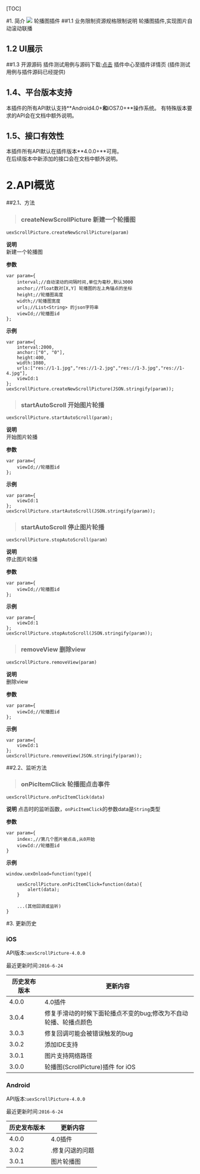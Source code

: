 [TOC]

#1. 简介 [![](http://appcan-download.oss-cn-beijing.aliyuncs.com/%E5%85%AC%E6%B5%8B%2Fgf.png)]()
轮播图插件
##1.1 业务限制资源规格限制说明
轮播图插件,实现图片自动滚动联播
## 1.2 UI展示
##1.3 开源源码
插件测试用例与源码下载:[点击](http://plugin.appcan.cn/details.html?id=433_index) 插件中心至插件详情页 (插件测试用例与插件源码已经提供) 


## 1.4、平台版本支持
本插件的所有API默认支持**Android4.0+**和**iOS7.0+**操作系统。 
有特殊版本要求的API会在文档中额外说明。

## 1.5、接口有效性
本插件所有API默认在插件版本**4.0.0+**可用。  
在后续版本中新添加的接口会在文档中额外说明。 

# 2.API概览  
##2.1、方法  
>### createNewScrollPicture   新建一个轮播图
`uexScrollPicture.createNewScrollPicture(param)`

**说明**  
新建一个轮播图

**参数**

```
var param={
	interval;//自动滚动的间隔时间,单位为毫秒,默认3000
	anchor;//float数对[X,Y] 轮播图的左上角锚点的坐标
	height;//轮播图高度
	width;//轮播图宽度
	urls;//List<String> 的json字符串
	viewId;//轮播图id
};

```

**示例**

```
var param={
	interval:2000,
	anchor:["0", "0"],
	height:400,
	width:1080,
	urls:["res://1-1.jpg","res://1-2.jpg","res://1-3.jpg","res://1-4.jpg"],
	viewId:1
};
uexScrollPicture.createNewScrollPicture(JSON.stringify(param));

```

>### startAutoScroll   开始图片轮播

`uexScrollPicture.startAutoScroll(param);`

**说明**  
开始图片轮播

**参数**

```
var param={
	viewId;//轮播图id
};
```

**示例**

```
var param={
	viewId:1
};
uexScrollPicture.startAutoScroll(JSON.stringify(param));
```

>### startAutoScroll   停止图片轮播
`uexScrollPicture.stopAutoScroll(param)`

**说明**  
停止图片轮播

**参数**
```
var param={
	viewId;//轮播图id
};
```

**示例**

```
var param={
	viewId:1
};
uexScrollPicture.stopAutoScroll(JSON.stringify(param));
```

>### removeView   删除view
`uexScrollPicture.removeView(param)`

**说明**  
删除view

**参数**
```
var param={
	viewId;//轮播图id
};
```

**示例**

```
var param={
	viewId:1
};
uexScrollPicture.removeView(JSON.stringify(param));
```


##2.2、监听方法

>### onPicItemClick 轮播图点击事件

`uexScrollPicture.onPicItemClick(data)`

**说明**
点击时的监听函数，`onPicItemClick`的参数data是`String`类型

**参数**

```
var param={
	index:,//第几个图片被点击,从0开始
	viewId://轮播图id
}
```
 

**示例**

```
window.uexOnload=function(type){
	
	uexScrollPicture.onPicItemClick=function(data){
		alert(data);
	}

	...(其他回调或监听)
}
```

#3. 更新历史

### iOS

API版本:`uexScrollPicture-4.0.0`

最近更新时间:`2016-6-24`

| 历史发布版本 | 更新内容 |
| ----- | ----- |
| 4.0.0 | 4.0插件|
| 3.0.4 | 修复手滑动的时候下面轮播点不变的bug;修改为不自动轮播、轮播点颜色 |
| 3.0.3 | 修复回调可能会被错误触发的bug |
| 3.0.2 | 添加IDE支持 |
| 3.0.1 | 图片支持网络路径 |
| 3.0.0 | 轮播图(ScrollPicture)插件 for iOS |

### Android
API版本:`uexScrollPicture-4.0.0`

最近更新时间:`2016-6-24`

| 历史发布版本 | 更新内容 |
| ----- | ----- |
| 4.0.0 | 4.0插件|
| 3.0.2 | .修复闪退的问题 |
| 3.0.1 | 图片轮播图 |
